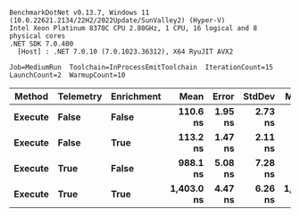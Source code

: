 ```

BenchmarkDotNet v0.13.7, Windows 11 (10.0.22621.2134/22H2/2022Update/SunValley2) (Hyper-V)
Intel Xeon Platinum 8370C CPU 2.80GHz, 1 CPU, 16 logical and 8 physical cores
.NET SDK 7.0.400
  [Host] : .NET 7.0.10 (7.0.1023.36312), X64 RyuJIT AVX2

Job=MediumRun  Toolchain=InProcessEmitToolchain  IterationCount=15  
LaunchCount=2  WarmupCount=10  

```
|  Method | Telemetry | Enrichment |       Mean |   Error |  StdDev |     Median | Allocated |
|-------- |---------- |----------- |-----------:|--------:|--------:|-----------:|----------:|
| **Execute** |     **False** |      **False** |   **110.6 ns** | **1.95 ns** | **2.73 ns** |   **111.6 ns** |         **-** |
| **Execute** |     **False** |       **True** |   **113.2 ns** | **1.47 ns** | **2.11 ns** |   **114.3 ns** |         **-** |
| **Execute** |      **True** |      **False** |   **988.1 ns** | **5.08 ns** | **7.28 ns** |   **987.2 ns** |         **-** |
| **Execute** |      **True** |       **True** | **1,403.0 ns** | **4.47 ns** | **6.26 ns** | **1,400.6 ns** |         **-** |
